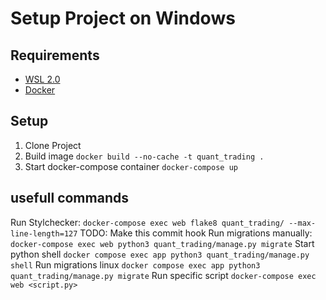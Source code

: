 # Setup Project on Windows
## Requirements
* [WSL 2.0](https://learn.microsoft.com/en-us/windows/wsl/install)
* [Docker](https://docs.docker.com/desktop/install/windows-install/)

## Setup
1) Clone Project
2) Build image `docker build --no-cache -t quant_trading .`
3) Start docker-compose container `docker-compose up`

## usefull commands
Run Stylchecker: `docker-compose exec web flake8 quant_trading/ --max-line-length=127` TODO: Make this commit hook
Run migrations manually: `docker-compose exec web python3 quant_trading/manage.py migrate`
Start python shell `docker compose exec app python3 quant_trading/manage.py shell`
Run migrations linux `docker compose exec app python3 quant_trading/manage.py migrate`
Run specific script `docker-compose exec web <script.py>`